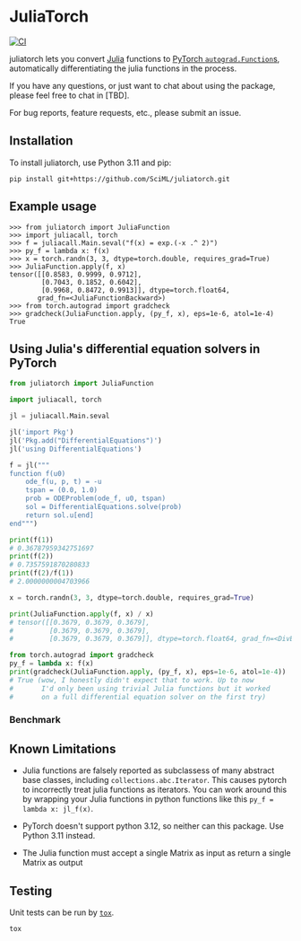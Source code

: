 # JuliaTorch

[![CI](https://github.com/SciML/juliatorch/workflows/CI/badge.svg)](https://github.com/SciML/juliatorch/actions)

juliatorch lets you convert [Julia](https://julialang.org/) functions to
[PyTorch `autograd.Function`s](https://pytorch.org/docs/stable/autograd.html), automatically
differentiating the julia functions in the process.

If you have any questions, or just want to chat about using the package,
please feel free to chat in [TBD].

For bug reports, feature requests, etc., please submit an issue.

## Installation

To install juliatorch, use Python 3.11 and pip:

```
pip install git+https://github.com/SciML/juliatorch.git
```

## Example usage

```pycon
>>> from juliatorch import JuliaFunction
>>> import juliacall, torch
>>> f = juliacall.Main.seval("f(x) = exp.(-x .^ 2)")
>>> py_f = lambda x: f(x)
>>> x = torch.randn(3, 3, dtype=torch.double, requires_grad=True)
>>> JuliaFunction.apply(f, x)
tensor([[0.8583, 0.9999, 0.9712],
        [0.7043, 0.1852, 0.6042],
        [0.9968, 0.8472, 0.9913]], dtype=torch.float64,
       grad_fn=<JuliaFunctionBackward>)
>>> from torch.autograd import gradcheck
>>> gradcheck(JuliaFunction.apply, (py_f, x), eps=1e-6, atol=1e-4)
True
```

## Using Julia's differential equation solvers in PyTorch

```python
from juliatorch import JuliaFunction

import juliacall, torch

jl = juliacall.Main.seval

jl('import Pkg')
jl('Pkg.add("DifferentialEquations")')
jl('using DifferentialEquations')

f = jl("""
function f(u0)
    ode_f(u, p, t) = -u
    tspan = (0.0, 1.0)
    prob = ODEProblem(ode_f, u0, tspan)
    sol = DifferentialEquations.solve(prob)
    return sol.u[end]
end""")

print(f(1))
# 0.36787959342751697
print(f(2))
# 0.7357591870280833
print(f(2)/f(1))
# 2.0000000004703966

x = torch.randn(3, 3, dtype=torch.double, requires_grad=True)

print(JuliaFunction.apply(f, x) / x)
# tensor([[0.3679, 0.3679, 0.3679],
#         [0.3679, 0.3679, 0.3679],
#         [0.3679, 0.3679, 0.3679]], dtype=torch.float64, grad_fn=<DivBackward0>)

from torch.autograd import gradcheck
py_f = lambda x: f(x)
print(gradcheck(JuliaFunction.apply, (py_f, x), eps=1e-6, atol=1e-4))
# True (wow, I honestly didn't expect that to work. Up to now
#       I'd only been using trivial Julia functions but it worked
#       on a full differential equation solver on the first try)
```

<!--
## Collab Notebook Examples

- [Solving the Lorenz equation faster than SciPy+Numba](https://colab.research.google.com/drive/1SQCu1puMQO01i3oMg0TXfa1uf7BqgsEW?usp=sharing)

-->

### Benchmark

## Known Limitations

- Julia functions are falsely reported as subclassess of many abstract base classes,
  including `collections.abc.Iterator`. This causes pytorch to incorrectly treat julia
  functions as iterators. You can work around this by wrapping your Julia functions in
  python functions like this `py_f = lambda x: jl_f(x)`.

- PyTorch doesn't support python 3.12, so neither can this package. Use Python 3.11 instead.

- The Julia function must accept a single Matrix as input as return a single Matrix as
  output

## Testing

Unit tests can be run by [`tox`](http://tox.readthedocs.io).

```sh
tox
```
